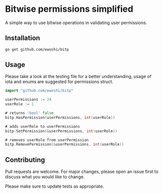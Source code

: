 # Bitwise permissions simplified
A simple way to use bitwise operations in validating user permissions.

## Installation

```bash
go get github.com/ewoshi/bitp
```

## Usage

Please take a look at the testing file for a better understanding, usage of iota and enums are suggested for permissions struct.

```go
import "github.com/ewoshi/bitp"

userPermissions := 24
userRole := 1

# returns 'bool' false
bitp.HasPermission(userPermissions, int(userRole))

# adds userRole to userPermissions
bitp.SetPermission(&userPermissions, int(userRole))

# removes userRole from userPermission
bitp.RemovePermission(&userPermissions, int(userRole))
```

## Contributing
Pull requests are welcome. For major changes, please open an issue first to discuss what you would like to change.

Please make sure to update tests as appropriate.